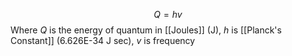 $$Q = hv$$
Where $Q$ is the energy of quantum in [[Joules]] (J),
$h$ is [[Planck's Constant]] (6.626E-34 J sec),
$v$ is frequency